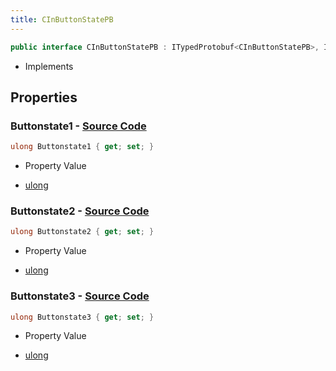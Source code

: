 ```yaml
---
title: CInButtonStatePB
---
```


```csharp
public interface CInButtonStatePB : ITypedProtobuf<CInButtonStatePB>, INativeHandle
```

- Implements

## Properties

### **Buttonstate1** - [Source Code](https://github.com/swiftly-solution/swiftlys2/blob/main/managed/src/SwiftlyS2.Generated/Protobufs/Interfaces/CInButtonStatePB.cs#L13)

```csharp
ulong Buttonstate1 { get; set; }
```

- Property Value

- [ulong](https://learn.microsoft.com/dotnet/api/system.uint64)

### **Buttonstate2** - [Source Code](https://github.com/swiftly-solution/swiftlys2/blob/main/managed/src/SwiftlyS2.Generated/Protobufs/Interfaces/CInButtonStatePB.cs#L16)

```csharp
ulong Buttonstate2 { get; set; }
```

- Property Value

- [ulong](https://learn.microsoft.com/dotnet/api/system.uint64)

### **Buttonstate3** - [Source Code](https://github.com/swiftly-solution/swiftlys2/blob/main/managed/src/SwiftlyS2.Generated/Protobufs/Interfaces/CInButtonStatePB.cs#L19)

```csharp
ulong Buttonstate3 { get; set; }
```

- Property Value

- [ulong](https://learn.microsoft.com/dotnet/api/system.uint64)

